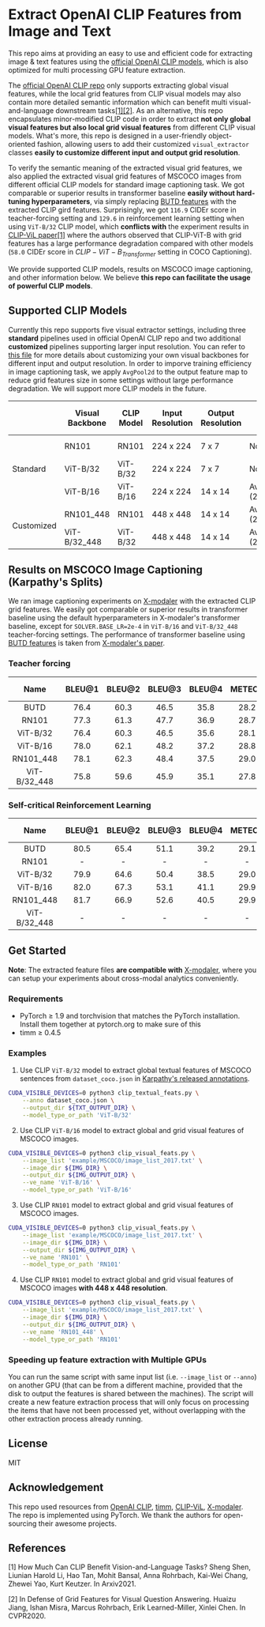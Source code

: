 # Extract OpenAI CLIP Features from Image and Text

This repo aims at providing an easy to use and efficient code for extracting image & text features using the [official OpenAI CLIP models](https://github.com/openai/CLIP), which is also optimized for multi processing GPU feature extraction.

The [official OpenAI CLIP repo](https://github.com/openai/CLIP) only supports extracting global visual features, while the local grid features from CLIP visual models may also contain more detailed semantic information which can benefit multi visual-and-language downstream tasks[\[1\]](#1)[\[2\]](#2). As an alternative, this repo encapsulates minor-modified CLIP code in order to extract **not only global visual features but also local grid visual features** from different CLIP visual models. What's more, this repo is designed in a user-friendly object-oriented fashion, allowing users to add their customized `visual_extractor` classes **easily to customize different input and output grid resolution**.

To verify the semantic meaning of the extracted visual grid features, we also applied the extracted visual grid features of MSCOCO images from different official CLIP models for standard image captioning task. We got comparable or superior results in transformer baseline **easily without hard-tuning hyperparameters**, via simply replacing [BUTD features](https://github.com/peteanderson80/bottom-up-attention) with the extracted CLIP gird features. Surprisingly, we got `116.9` CIDEr score in teacher-forcing setting and `129.6` in reinforcement learning setting when using `ViT-B/32` CLIP model, which **conflicts with** the experiment results in [CLIP-ViL paper](https://arxiv.org/pdf/2107.06383.pdf)[\[1\]](#1) where the authors observed that CLIP-ViT-B with grid features has a large performance degradation compared with other models (`58.0` CIDEr score in $CLIP-ViT-B_{Transformer}$ setting in COCO Captioning).

We provide supported CLIP models, results on MSCOCO image captioning, and other information below. We believe **this repo can facilitate the usage of powerful CLIP models**.

## Supported CLIP Models

Currently this repo supports five visual extractor settings, including three **standard** pipelines used in official OpenAI CLIP repo and two additional **customized** pipelines supporting larger input resolution. You can refer to [this file](visual_extractor/customized.py) for more details about customizing your own visual backbones for different input and output resolution. In order to imporve training efficiency in image captioning task, we apply `AvgPool2d` to the output feature map to reduce grid features size in some settings without large performance degradation. We will support more CLIP models in the future.

<table>
<thead>
  <tr>
    <th></th>
    <th>Visual Backbone</th>
    <th>CLIP Model</th>
    <th>Input Resolution</th>
    <th>Output Resolution</th>
    <th>Feature Map Downsample</th>
    <th>Grid Feature Shape</th>
    <th>Global Feature Shape</th>
  </tr>
</thead>
<tbody>
  <tr>
    <td rowspan="3">Standard</td>
    <td>RN101</td>
    <td>RN101</td>
    <td>224 x 224</td>
    <td>7 x 7</td>
    <td>None</td>
    <td>49 x 2048</td>
    <td>1 x 512</td>
  </tr>
  <tr>
    <td>ViT-B/32</td>
    <td>ViT-B/32</td>
    <td>224 x 224</td>
    <td>7 x 7</td>
    <td>None</td>
    <td>49 x 768</td>
    <td>1 x 512</td>
  </tr>
  <tr>
    <td>ViT-B/16</td>
    <td>ViT-B/16</td>
    <td>224 x 224</td>
    <td>14 x 14</td>
    <td>AvgPool2d(kernel_size=(2,2), stride=2)</td>
    <td>49 x 768</td>
    <td>1 x 512</td>
  </tr>
  <tr>
    <td rowspan="2">Customized</td>
    <td>RN101_448</td>
    <td>RN101</td>
    <td>448 x 448</td>
    <td>14 x 14</td>
    <td>AvgPool2d(kernel_size=(2,2), stride=2)</td>
    <td>49 x 2048</td>
    <td>1 x 512</td>
  </tr>
  <tr>
    <td>ViT-B/32_448</td>
    <td>ViT-B/32</td>
    <td>448 x 448</td>
    <td>14 x 14</td>
    <td>AvgPool2d(kernel_size=(2,2), stride=2)</td>
    <td>49 x 768</td>
    <td>1 x 512</td>
  </tr>
</tbody>
</table>

## Results on MSCOCO Image Captioning (Karpathy's Splits)

We ran image captioning experiments on [X-modaler](https://github.com/YehLi/xmodaler) with the extracted CLIP grid features. We easily got comparable or superior results in transformer baseline using the default hyperparameters in X-modaler's transformer baseline, except for `SOLVER.BASE_LR=2e-4` in `ViT-B/16` and `ViT-B/32_448` teacher-forcing settings. The performance of transformer baseline using [BUTD features](https://github.com/peteanderson80/bottom-up-attention) is taken from [X-modaler's paper](https://arxiv.org/pdf/2108.08217.pdf).

### Teacher forcing

| Name         | BLEU@1 | BLEU@2 | BLEU@3 | BLEU@4 | METEOR | ROUGE-L | CIDEr-D | SPICE |
| :---:        | :---:  | :---:  | :---:  | :---:  | :---:  | :---:   | :---:   | :---: |
| BUTD         | 76.4   | 60.3   | 46.5   | 35.8   | 28.2   | 56.7    | 116.6   | 21.3  |
| RN101        | 77.3   | 61.3   | 47.7   | 36.9   | 28.7   | 57.5    | 120.6   | 21.8  |
| ViT-B/32     | 76.4   | 60.3   | 46.5   | 35.6   | 28.1   | 56.7    | 116.9   | 21.2  |
| ViT-B/16     | 78.0   | 62.1   | 48.2   | 37.2   | 28.8   | 57.6    | 122.3   | 22.1  |
| RN101_448    | 78.1   | 62.3   | 48.4   | 37.5   | 29.0   | 58.0    | 122.9   | 22.2  |
| ViT-B/32_448 | 75.8   | 59.6   | 45.9   | 35.1   | 27.8   | 56.3    | 114.2   | 21.0  |

### Self-critical Reinforcement Learning

| Name         | BLEU@1 | BLEU@2 | BLEU@3 | BLEU@4 | METEOR | ROUGE-L | CIDEr-D | SPICE |
| :---:        | :---:  | :---:  | :---:  | :---:  | :---:  | :---:   | :---:   | :---: |
| BUTD         | 80.5   | 65.4   | 51.1   | 39.2   | 29.1   | 58.7    | 130.0   | 23.0  |
| RN101        | -      | -      | -      | -      | -      | -       | -       | -     |
| ViT-B/32     | 79.9   | 64.6   | 50.4   | 38.5   | 29.0   | 58.6    | 129.6   | 22.8  |
| ViT-B/16     | 82.0   | 67.3   | 53.1   | 41.1   | 29.9   | 59.8    | 136.6   | 23.8  |
| RN101_448    | 81.7   | 66.9   | 52.6   | 40.5   | 29.9   | 59.7    | 136.1   | 23.9  |
| ViT-B/32_448 | -      | -      | -      | -      | -      | -       | -       | -     |

## Get Started

**Note**: The extracted feature files **are compatible with** [X-modaler](https://github.com/YehLi/xmodaler), where you can setup your experiments about cross-modal analytics conveniently.

### Requirements

- PyTorch ≥ 1.9 and torchvision that matches the PyTorch installation. Install them together at pytorch.org to make sure of this
- timm ≥ 0.4.5

### Examples

1. Use CLIP `ViT-B/32` model to extract global textual features of MSCOCO sentences from `dataset_coco.json` in [Karpathy's released annotations](http://cs.stanford.edu/people/karpathy/deepimagesent/caption_datasets.zip).

```bash
CUDA_VISIBLE_DEVICES=0 python3 clip_textual_feats.py \
    --anno dataset_coco.json \
    --output_dir ${TXT_OUTPUT_DIR} \
    --model_type_or_path 'ViT-B/32'
```

2. Use CLIP `ViT-B/16` model to extract global and grid visual features of MSCOCO images.

```bash
CUDA_VISIBLE_DEVICES=0 python3 clip_visual_feats.py \
    --image_list 'example/MSCOCO/image_list_2017.txt' \
    --image_dir ${IMG_DIR} \
    --output_dir ${IMG_OUTPUT_DIR} \
    --ve_name 'ViT-B/16' \
    --model_type_or_path 'ViT-B/16'
```

3. Use CLIP `RN101` model to extract global and grid visual features of MSCOCO images.

```bash
CUDA_VISIBLE_DEVICES=0 python3 clip_visual_feats.py \
    --image_list 'example/MSCOCO/image_list_2017.txt' \
    --image_dir ${IMG_DIR} \
    --output_dir ${IMG_OUTPUT_DIR} \
    --ve_name 'RN101' \
    --model_type_or_path 'RN101'
```

4. Use CLIP `RN101` model to extract global and grid visual features of MSCOCO images **with 448 x 448 resolution**.

```bash
CUDA_VISIBLE_DEVICES=0 python3 clip_visual_feats.py \
    --image_list 'example/MSCOCO/image_list_2017.txt' \
    --image_dir ${IMG_DIR} \
    --output_dir ${IMG_OUTPUT_DIR} \
    --ve_name 'RN101_448' \
    --model_type_or_path 'RN101'
```

### Speeding up feature extraction with Multiple GPUs

You can run the same script with same input list (i.e. `--image_list` or `--anno`) on another GPU (that can be from a different machine, provided that the disk to output the features is shared between the machines). The script will create a new feature extraction process that will only focus on processing the items that have not been processed yet, without overlapping with the other extraction process already running.

## License

MIT

## Acknowledgement

This repo used resources from [OpenAI CLIP](https://github.com/openai/CLIP), [timm](https://github.com/rwightman/pytorch-image-models), [CLIP-ViL](https://github.com/clip-vil/CLIP-ViL), [X-modaler](https://github.com/YehLi/xmodaler). The repo is implemented using PyTorch. We thank the authors for open-sourcing their awesome projects.

## References

<p id="1">[1] How Much Can CLIP Benefit Vision-and-Language Tasks? Sheng Shen, Liunian Harold Li, Hao Tan,  Mohit Bansal, Anna Rohrbach, Kai-Wei Chang, Zhewei Yao, Kurt Keutzer. In Arxiv2021.</p>

<p id="2">[2] In Defense of Grid Features for Visual Question Answering. Huaizu Jiang, Ishan Misra, Marcus Rohrbach, Erik Learned-Miller, Xinlei Chen. In CVPR2020.</p>
